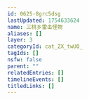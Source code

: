 ```yaml
---
id: 0625-8grc5dsg
lastUpdated: 1754633624
name: 三桃乡雷击怪物
aliases: []
layer: 3
categoryId: cat_ZX_twUO_
tagIds: []
nsfw: false
parent: ""
relatedEntries: []
timelineEvents: []
titledLinks: []
---
```



